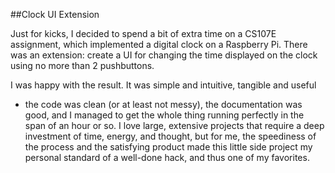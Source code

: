##Clock UI Extension

Just for kicks, I decided to spend a bit of extra time on a CS107E assignment,
which implemented a digital clock on a Raspberry Pi.  There was an extension:
create a UI for changing the time displayed on the clock using no more than 2
pushbuttons.

I was happy with the result.  It was simple and intuitive, tangible and useful
- the code was clean (or at least not messy), the documentation was good, and I
managed to get the whole thing running perfectly in the span of an hour or so.
I love large, extensive projects that require a deep investment of time,
energy, and thought, but for me, the speediness of the process and the
satisfying product made this little side project my personal standard of a
well-done hack, and thus one of my favorites.
